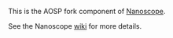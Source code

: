 This is the AOSP fork component of [Nanoscope](https://github.com/uber/nanoscope).

See the Nanoscope [wiki](https://github.com/uber/nanoscope/wiki) for more details.
